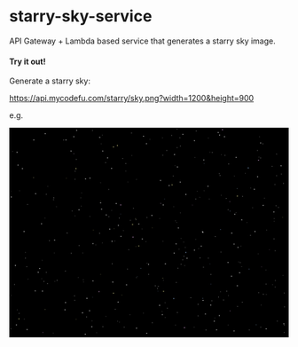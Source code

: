 # starry-sky-service
API Gateway + Lambda based service that generates a starry sky image.

#### Try it out!

Generate a starry sky:

https://api.mycodefu.com/starry/sky.png?width=1200&height=900

e.g.

![StarrySky](./test.png)
